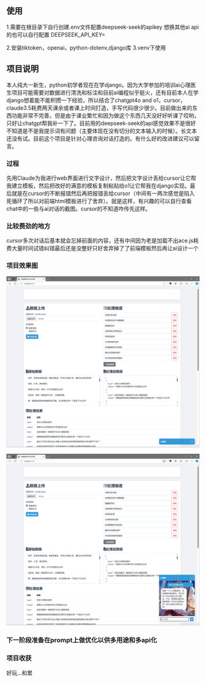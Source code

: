 
## 使用
1.需要在根目录下自行创建.env文件配置deepseek-seek的apikey
想换其他ai api的也可以自行配置
DEEPSEEK_API_KEY=

2.安装tiktoken，openai，python-dotenv,django库
3.venv下使用

## 项目说明
本人纯大一新生，python初学者现在在学django。因为大学参加的培训ai心理医生项目可能需要对数据进行清洗和标注和目前ai编程似乎挺火，还有目前本人在学django想着能不能积攒一下经验，所以结合了chatgpt4o and o1，cursor，claude3.5耗费两天课余或者课上时间打造，手写代码很少很少。目前做出来的东西功能非常不完善，但是由于课业繁忙和因为做这个东西几天没好好听课了哎哟，只好让chatgpt帮我补一下了。目前用的deepseek-seek的api感觉效果不是很好不知道是不是我提示词有问题（主要体现在没有切分的文本输入的时候）。长文本还没有试。目前这个项目是针对心理咨询对话打造的。有什么好的改进建议可以留言。


### 过程

先用Claude为我进行web界面进行文字设计，然后把文字设计丢给cursor让它帮我建立模板，然后把改好的满意的模板复制粘贴给o1让它帮我在django实现。最后就是在cursor的不断报错然后再把报错丢给cursor（中间有一两次感觉是陷入死循环了所以对前端html模板进行了舍弃）。就是这样，有兴趣的可以自行查看chat中的一些与ai对话的截图。cursor的不知道咋传先这样。



### 比较费劲的地方
cursor多次对话后基本就会忘掉前面的内容，还有中间因为老是加载不出ace.js耗费大量时间试错纠错最后还是没整好只好舍弃掉了了前端模板然后再让ai设计一个


### 项目效果图

![image](https://github.com/fangguen/ai_cleaning_and_labeling_web-test/blob/master/chat/20241023205912.png)

![image](https://github.com/fangguen/ai_cleaning_and_labeling_web-test/blob/master/chat/20241023205959.png)

### 下一阶段准备在prompt上做优化以供多用途和多api化

### 项目收获
好玩...和累




